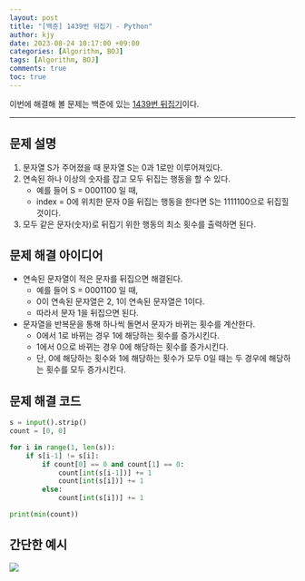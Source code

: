 ```yaml
---
layout: post
title: "[백준] 1439번 뒤집기 - Python"
author: kjy
date: 2023-08-24 10:17:00 +09:00
categories: [Algorithm, BOJ]
tags: [Algorithm, BOJ]
comments: true
toc: true
---
```


이번에 해결해 볼 문제는 백준에 있는 [1439번 뒤집기](https://www.acmicpc.net/problem/1439)이다.

---

## 문제 설명

1. 문자열 S가 주어졌을 때 문자열 S는 0과 1로만 이루어져있다.
2. 연속된 하나 이상의 숫자를 잡고 모두 뒤집는 행동을 할 수 있다.
   - 예를 들어 S = 0001100 일 때,
   - index = 0에 위치한 문자 0을 뒤집는 행동을 한다면 S는 1111100으로 뒤집힐 것이다.
3. 모두 같은 문자(숫자)로 뒤집기 위한 행동의 최소 횟수를 출력하면 된다.

## 문제 해결 아이디어

- 연속된 문자열이 적은 문자를 뒤집으면 해결된다.
  - 예를 들어 S = 0001100 일 때,
  - 0이 연속된 문자열은 2, 1이 연속된 문자열은 1이다.
  - 따라서 문자 1을 뒤집으면 된다.
- 문자열을 반복문을 통해 하나씩 돌면서 문자가 바뀌는 횟수를 계산한다.
  - 0에서 1로 바뀌는 경우 1에 해당하는 횟수를 증가시킨다.
  - 1에서 0으로 바뀌는 경우 0에 해당하는 횟수를 증가시킨다.
  - 단, 0에 해당하는 횟수와 1에 해당하는 횟수가 모두 0일 때는 두 경우에 해당하는 횟수를 모두 증가시킨다.

## 문제 해결 코드

```python
s = input().strip()
count = [0, 0]

for i in range(1, len(s)):
    if s[i-1] != s[i]:
        if count[0] == 0 and count[1] == 0:
            count[int(s[i-1])] += 1
            count[int(s[i])] += 1
        else:
            count[int(s[i])] += 1

print(min(count))
```

## 간단한 예시

![](https://velog.velcdn.com/images/jjjuuuun/post/cb8b3be1-1277-46cd-bd12-be33a6a4fa4b/image.png)
